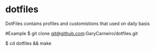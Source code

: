 dotfiles
========

DotFiles contains profiles  and customistions that used on daily basis

#Example 
$ git clone git@github.com:GaryCarneiro/dotfiles.git

$ cd dotfiles && make
